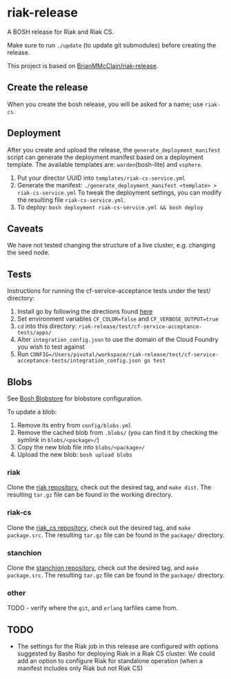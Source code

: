 # riak-release

A BOSH release for Riak and Riak CS.

Make sure to run `./update` (to update git submodules) before creating the release.

This project is based on [BrianMMcClain/riak-release](https://github.com/BrianMMcClain/riak-release).

## Create the release

When you create the bosh release, you will be asked for a name; use `riak-cs`.

## Deployment

After you create and upload the release, the `generate_deployment_manifest` script can generate the deployment manifest based on a deployment template. The available templates are: `warden`(bosh-lite) and `vsphere`.

1. Put your director UUID into `templates/riak-cs-service.yml`
2. Generate the manifest: `./generate_deployment_manifest <template> > riak-cs-service.yml`
To tweak the deployment settings, you can modify the resulting file `riak-cs-service.yml`.
3. To deploy: `bosh deployment riak-cs-service.yml && bosh deploy`


## Caveats

We have not tested changing the structure of a live cluster, e.g. changing the seed node.

## Tests
Instructions for running the cf-service-acceptance tests under the test/ directory:

1. Install go by following the directions found [here](http://golang.org/doc/install)
2. Set environment variables `CF_COLOR=false` and `CF_VERBOSE_OUTPUT=true`
3. `cd` into this directory: `riak-release/test/cf-service-acceptance-tests/apps/`
4. Alter `integration_config.json` to use the domain of the Cloud Foundry you wish to test against 
5. Run `CONFIG=/Users/pivotal/workspace/riak-release/test/cf-service-acceptance-tests/integration_config.json go test`

## Blobs

See [Bosh Blobstore](http://docs.cloudfoundry.com/docs/running/bosh/components/blobstore.html) for blobstore configuration. 

To update a blob: 

1. Remove its entry from `config/blobs.yml`
2. Remove the cached blob from `.blobs/` (you can find it by checking the symlink in `blobs/<package>/`)
3. Copy the new blob file into `blobs/<package>/`
4. Upload the new blob: `bosh upload blobs`

### riak

Clone the [riak repository](https://github.com/basho/riak), check out the desired tag, and `make dist`.
The resulting `tar.gz` file can be found in the working directory.

### riak-cs

Clone the [riak_cs repository](https://github.com/basho/riak_cs), check out the desired tag, and `make package.src`.
The resulting `tar.gz` file can be found in the `package/` directory.

### stanchion

Clone the [stanchion repository](https://github.com/basho/stanchion), check out the desired tag, and `make package.src`.
The resulting `tar.gz` file can be found in the `package/` directory.


### other

TODO - verify where the `git`, and `erlang` tarfiles came from.

## TODO

- The settings for the Riak job in this release are configured with options suggested by Basho for deploying Riak in a Riak CS cluster.  We could add an option to configure Riak for standalone operation (when a manifest includes only Riak but not Riak CS) 

[BOSH lite]: https://github.com/cloudfoundry/bosh-lite
